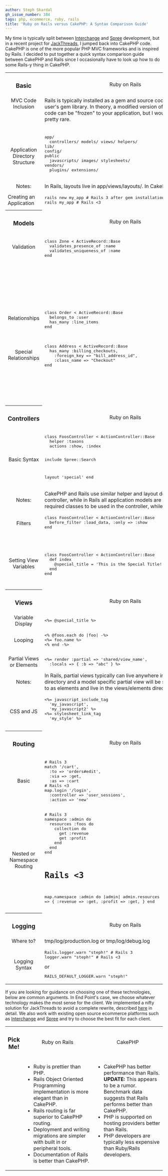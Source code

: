 ```yaml
---
author: Steph Skardal
gh_issue_number: 384
tags: php, ecommerce, ruby, rails
title: 'Ruby on Rails versus CakePHP: A Syntax Comparison Guide'
---
```


My time is typically split between [Interchange](http://www.icdevgroup.com/i/dev) and [Spree](http://www.spreecommerce.com/) development, but in a recent project for [JackThreads](http://www.jackthreads.com/), I jumped back into CakePHP code. CakePHP is one of the more popular PHP MVC frameworks and is inspired by Rails. I decided to put together a quick syntax comparison guide between CakePHP and Rails since I occasionally have to look up how to do some Rails-y thing in CakePHP.

<table cellpadding="5" cellspacing="0" class="phprails" width="100%"><tbody><tr class="alt">   <th align="center" valign="middle"><h3>Basic</h3></th>   <td align="center" style="width: 43%;" valign="middle">Ruby on Rails</td>   <td align="center" style="width: 43%;" valign="middle">CakePHP</td> </tr>
<tr>   <td align="center" valign="top">MVC Code Inclusion</td>   <td valign="top"> Rails is typically installed as a gem and source code lives in the user's gem library. In theory, a modified version of the Rails source code can be "frozen" to your application, but I would guess this is pretty rare.   </td>   <td valign="top"> CakePHP is typically installed in the application directory in a "cake/" directory. The "app/" directory contains application specific code. From my experience, this organization has allowed me to easily debug CakePHP objects, but didn't do much more for me.   </td> </tr>
<tr>   <td align="center" valign="middle">Application Directory Structure</td>   <td valign="top"> <pre class="brush:plain gutter: false">app/
  controllers/ models/ views/ helpers/
lib/
config/
public
  javascripts/ images/ stylesheets/
vendors/
  plugins/ extensions/
</pre></td>   <td valign="top"> <pre class="brush:plain gutter:false">controllers/
models/
views/
  layouts/ elements/ ...
config/
webroot/
tmp/
plugins/
vendors/
</pre></td> </tr>
<tr class="notes">   <td align="center">Notes:</td>   <td colspan="2">     In Rails, layouts live in app/views/layouts/. In CakePHP, layouts live in views/layouts/ and helpers lie in views/helpers/.   </td> </tr>
<tr>   <td valign="middle">Creating an Application</td>   <td valign="top"> <pre class="brush:plain gutter:false">rails new my_app # Rails 3 after gem installation
rails my_app # Rails &lt;3
</pre>
</td>
  <td valign="top">Download the compressed source code and create an application with the recommended directory structure.   </td>
</tr>
<tr class="alt">
  <th valign="top"><h3>Models</h3></th>
  <td align="center" valign="middle">Ruby on Rails</td>
  <td align="center" valign="middle">CakePHP</td>
</tr>
<tr>
  <td align="center" style="padding-top: 30px;" valign="top">Validation</td>
  <td valign="top"> <pre class="brush:ruby gutter:false">class Zone &lt; ActiveRecord::Base
  validates_presence_of :name
  validates_uniqueness_of :name
end
</pre>
</td>
  <td valign="top"> <pre class="brush:php gutter:false">class User extends AppModel {
  var $name = 'User';
  var $validate = array(
    'email' =&gt; array(
      'email-create' =&gt; array(
        'rule' =&gt; 'email',
        'message' =&gt; 'Invalid e-mail.',
        'required' =&gt; true,
        'on' =&gt; 'create'
      )
    )
  );
}
</pre></td>
</tr>
<tr>
  <td align="center" style="padding-top: 30px;" valign="top">Relationships</td>
  <td valign="top"> <pre class="brush:ruby gutter:false">class Order &lt; ActiveRecord::Base
  belongs_to :user
  has_many :line_items
end
</pre>
</td>
  <td valign="top"> <pre class="brush:php gutter:false">class Invite extends AppModel {
  var $name = 'Invite';
  var $belongsTo = 'User';
  var $hasMany = 'Campaigns';
}
</pre></td>
</tr>
<tr>
  <td align="center" style="padding-top: 30px;" valign="top">Special Relationships</td>
  <td valign="top"> <pre class="brush:ruby gutter:false">class Address &lt; ActiveRecord::Base
  has_many :billing_checkouts,
    :foreign_key =&gt; "bill_address_id",
    :class_name =&gt; "Checkout"
end
</pre></td>
  <td valign="top"> <pre class="brush:php gutter:false">class Foo extends AppModel {
  var $name = 'Foo';
  var $hasMany = array(
    'SpecialEntity' =&gt; array(
      'className' =&gt; 'SpecialEntity',
      'foreignKey' =&gt; 'entity_id',
      'conditions' =&gt;
  array('Special.entity_class' =&gt; 'Foo'),
      'dependent' =&gt; true
    ),
  );
}
</pre></td>
</tr>
<tr class="alt">
  <th valign="top"><h3>Controllers</h3></th>
  <td align="center" valign="middle">Ruby on Rails</td>
  <td align="center" valign="middle">CakePHP</td>
</tr>
<tr>
  <td align="center" valign="middle">Basic Syntax</td>
  <td valign="top"> <pre class="brush:ruby gutter:false">class FoosController &lt; ActionController::Base
  helper :taxons
  actions :show, :index

  include Spree::Search

  layout 'special'
end
</pre>
</td>
  <td valign="top"> <pre class="brush:php gutter:false">class FooController extends AppController {
  var $name = 'Foo';
  var $helpers = array('Server', 'Cart');
  var $uses = array('SpecialEntity','User');
  var $components = array('Thing1', 'Thing2');
  var $layout = 'standard';
}
</pre></td>
</tr><tr class="notes">
  <td align="center">Notes:</td>
  <td colspan="2"> CakePHP and Rails use similar helper and layout declarations. In CakePHP, the $uses array initiates required models to be used in the controller, while in Rails all application models are available without an explicit include. In CakePHP, the $components array initiates required classes to be used in the controller, while in Rails you will use "include ClassName" to include a module.   </td>
</tr>
<tr>
  <td align="center" style="padding-top: 30px" valign="top">Filters</td>
  <td valign="top"> <pre class="brush:ruby gutter:false">class FoosController &lt; ActionController::Base
  before_filter :load_data, :only =&gt; :show
end
</pre></td>
  <td valign="top"> <pre class="brush:php gutter:false">class FooController extends AppController {
  var $name = 'Foo';

  function beforeFilter() {
    parent::beforeFilter();
    //do stuff
  }
}
</pre></td>
</tr>
<tr>
  <td align="center" style="padding-top:30px;" valign="top">Setting View Variables</td>
  <td valign="top"> <pre class="brush:ruby gutter:false">class FoosController &lt; ActionController::Base
  def index
    @special_title = 'This is the Special Title!'
  end
end
</pre>
</td>
  <td valign="top"> <pre class="brush:php gutter:false">class FooController extends AppController {
  var $name = 'Foo';

  function index() {
    $this-&gt;set('title',
      'This is the Special Title!');
  }
}
</pre></td>
</tr>
<tr class="alt">
  <th valign="middle"><h3>Views</h3></th>
  <td align="center" valign="middle">Ruby on Rails</td>
  <td align="center" valign="middle">CakePHP</td>
</tr>
<tr>
  <td align="center" valign="middle">Variable Display</td>
  <td valign="top"> <pre class="brush:plain gutter:false">&lt;%= @special_title %&gt;
</pre></td>
  <td valign="top"> <pre class="brush:plain gutter:false">&lt;?= $special_title ?&gt;
</pre></td>
</tr>
<tr>
  <td align="center" valign="middle">Looping</td>
  <td valign="top"> <pre class="brush:plain gutter:false">&lt;% @foos.each do |foo| -%&gt;
&lt;%= foo.name %&gt;
&lt;% end -%&gt;
</pre></td>
  <td valign="top"> <pre class="brush:plain gutter:false">&lt;?php foreach($items as $item): ?&gt;
&lt;?= $item['name']; ?&gt;
&lt;?php endforeach; ?&gt;
</pre></td>
</tr>
<tr>
  <td align="center" valign="middle">Partial Views or Elements</td>
  <td valign="top"> <pre class="brush:plain gutter:false">&lt;%= render :partial =&gt; 'shared/view_name',
  :locals =&gt; { :b =&gt; "abc" } %&gt;
</pre></td>
  <td valign="top"> <pre class="brush:php gutter:false">&lt;?php echo $this-&gt;element('account_menu',
  array('page_type' =&gt; 'contact')); ?&gt;
</pre></td>
</tr>
<tr class="notes">
  <td align="center">Notes:</td>
  <td colspan="2">     In Rails, partial views typically can live anywhere in the app/views directory. A shared view will typically be seen in the app/views/shared/ directory and a model specific partial view will be seen in the app/views/model_name/ directory. In CakePHP, partial views are referred to as elements and live in the views/elements directory.   </td>
</tr>
<tr>
  <td align="center" valign="middle">CSS and JS</td>
  <td valign="top"> <pre class="brush:plain gutter:false">&lt;%= javascript_include_tag
  'my_javascript',
  'my_javascript2' %&gt;
&lt;%= stylesheet_link_tag
  'my_style' %&gt;
</pre></td>
  <td valign="top"> <pre class="brush:php gutter:false">&lt;?php
  $html-&gt;css(array('my_style.css'),
    null, array(), false);
  $javascript-&gt;link(array('my_javascript.js'),
    false);
?&gt;
</pre></td>
</tr>
<tr class="alt">
  <th valign="middle"><h3>Routing</h3></th>
  <td align="center" valign="middle">Ruby on Rails</td>
  <td align="center" valign="middle">CakePHP</td>
</tr>
<tr>
  <td align="center" valign="middle">Basic</td>
  <td valign="top"> <pre class="brush:ruby gutter:false"># Rails 3
match '/cart',
  :to =&gt; 'orders#edit',
  :via =&gt; :get,
  :as =&gt; :cart
# Rails &lt;3
map.login '/login',
  :controller =&gt; 'user_sessions',
  :action =&gt; 'new'
</pre></td>
<td> <pre class="brush:php gutter:false">Router::connect('/refer',
  array('controller' =&gt; 'invites',
        'action' =&gt; 'refer'));
Router::connect('/sales/:sale_id',
  array('controller' =&gt; 'sale',
        'action' =&gt; 'show'),
  array('sale_id' =&gt; '[0-9]+'));
</pre></td>
</tr>
<tr>
  <td align="center" valign="middle">Nested or Namespace Routing</td>
  <td valign="top"> <pre class="brush:ruby gutter:false"># Rails 3
namespace :admin do
  resources :foos do
    collection do
      get :revenue
      get :profit
    end
  end
end

# Rails &lt;3
map.namespace :admin do |admin|
  admin.resources :foos, :collection =&gt; {
    :revenue            =&gt; :get,
    :profit             =&gt; :get,
  }
end
</pre></td>
<td valign="top">-</td>
</tr>
<tr class="alt">
  <th valign="middle"><h3>Logging</h3></th>
  <td align="center" valign="middle">Ruby on Rails</td>
  <td align="center" valign="middle">CakePHP</td>
</tr>
<tr>
  <td align="center" valign="middle">Where to?</td>
  <td valign="top">tmp/log/production.log or tmp/log/debug.log   </td>
  <td valign="top">tmp/logs/debug.log or tmp/logs/error.log</td>
</tr>
<tr>
  <td align="center" valign="middle">Logging Syntax</td>
  <td valign="top"> <pre class="brush:ruby gutter:false">Rails.logger.warn "steph!" # Rails 3
logger.warn "steph!" # Rails &lt;3
</pre>
or
<pre class="brush:ruby gutter:false">RAILS_DEFAULT_LOGGER.warn "steph!"
</pre></td>
  <td valign="top"><pre class="brush:php gutter:false">$this-&gt;log('steph!', LOG_DEBUG);</pre></td>
</tr>
</tbody></table>

If you are looking for guidance on choosing one of these technologies, below are common arguments. In End Point's case, we choose whatever technology makes the most sense for the client. We implemented a nifty solution for JackThreads to avoid a complete rewrite, described [here](http://blog.endpoint.com/2009/12/iterative-migration-of-legacy.html) in detail. We also work with existing open source ecommerce platforms such as [Interchange](http://www.icdevgroup.com/i/dev) and [Spree](http://www.spreecommerce.com/) and try to choose the best fit for each client.

<table cellpadding="5" cellspacing="0" class="phprails" width="100%"><tbody><tr class="alt">   <th valign="middle" width="10%"><h3>Pick Me!</h3></th>   <td align="center" valign="middle" width="45%">Ruby on Rails</td>   <td align="center" valign="middle" width="45%">CakePHP</td> </tr>
<tr>   <td></td>   <td valign="top">     <ul><li>Ruby is prettier than PHP.</li>
<li>Rails Object Oriented Programming implementation is more elegant than in CakePHP.</li>
<li>Rails routing is far superior to CakePHP routing.</li>
<li>Deployment and writing migrations are simpler with built in or peripheral tools.</li>
<li>Documentation of Rails is better than CakePHP.</li>
</ul></td>   <td valign="top">     <ul><li>CakePHP has better performance than Rails. <b>UPDATE:</b> This appears to be a rumor. Benchmark data suggests that Rails performs better than CakePHP.</li>
<li>PHP is supported on hosting providers better than Rails.</li>
<li>PHP developers are typically less expensive than Ruby/Rails developers.</li>
</ul></td> </tr>
</tbody></table>
